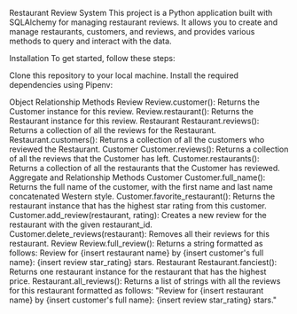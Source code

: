 Restaurant Review System
This project is a Python application built with SQLAlchemy for managing restaurant reviews. It allows you to create and manage restaurants, customers, and reviews, and provides various methods to query and interact with the data.

Installation
To get started, follow these steps:

Clone this repository to your local machine.
Install the required dependencies using Pipenv:

Object Relationship Methods
Review
Review.customer(): Returns the Customer instance for this review.
Review.restaurant(): Returns the Restaurant instance for this review.
Restaurant
Restaurant.reviews(): Returns a collection of all the reviews for the Restaurant.
Restaurant.customers(): Returns a collection of all the customers who reviewed the Restaurant.
Customer
Customer.reviews(): Returns a collection of all the reviews that the Customer has left.
Customer.restaurants(): Returns a collection of all the restaurants that the Customer has reviewed.
Aggregate and Relationship Methods
Customer
Customer.full_name(): Returns the full name of the customer, with the first name and last name concatenated Western style.
Customer.favorite_restaurant(): Returns the restaurant instance that has the highest star rating from this customer.
Customer.add_review(restaurant, rating): Creates a new review for the restaurant with the given restaurant_id.
Customer.delete_reviews(restaurant): Removes all their reviews for this restaurant.
Review
Review.full_review(): Returns a string formatted as follows:
Review for {insert restaurant name} by {insert customer's full name}: {insert review star_rating} stars.
Restaurant
Restaurant.fanciest(): Returns one restaurant instance for the restaurant that has the highest price.
Restaurant.all_reviews(): Returns a list of strings with all the reviews for this restaurant formatted as follows:
"Review for {insert restaurant name} by {insert customer's full name}: {insert review star_rating} stars."